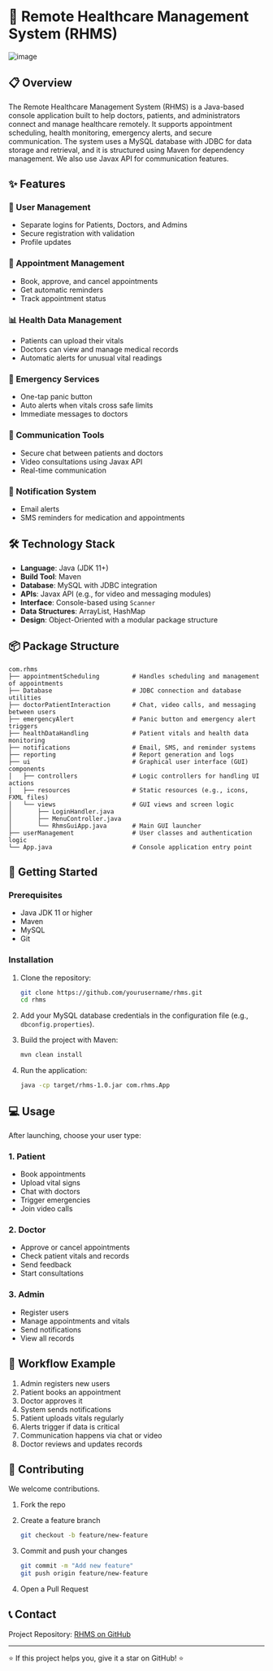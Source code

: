 # 🏥 Remote Healthcare Management System (RHMS)

![image](https://github.com/user-attachments/assets/fb411d4d-2d78-44ec-91ae-d7916baef692)

## 📋 Overview

The Remote Healthcare Management System (RHMS) is a Java-based console application built to help doctors, patients, and administrators connect and manage healthcare remotely. It supports appointment scheduling, health monitoring, emergency alerts, and secure communication. The system uses a MySQL database with JDBC for data storage and retrieval, and it is structured using Maven for dependency management. We also use Javax API for communication features.

## ✨ Features

### 👤 User Management

* Separate logins for Patients, Doctors, and Admins
* Secure registration with validation
* Profile updates

### 📅 Appointment Management

* Book, approve, and cancel appointments
* Get automatic reminders
* Track appointment status

### 📊 Health Data Management

* Patients can upload their vitals
* Doctors can view and manage medical records
* Automatic alerts for unusual vital readings

### 🚨 Emergency Services

* One-tap panic button
* Auto alerts when vitals cross safe limits
* Immediate messages to doctors

### 💬 Communication Tools

* Secure chat between patients and doctors
* Video consultations using Javax API
* Real-time communication

### 📲 Notification System

* Email alerts
* SMS reminders for medication and appointments

## 🛠️ Technology Stack

* **Language**: Java (JDK 11+)
* **Build Tool**: Maven
* **Database**: MySQL with JDBC integration
* **APIs**: Javax API (e.g., for video and messaging modules)
* **Interface**: Console-based using `Scanner`
* **Data Structures**: ArrayList, HashMap
* **Design**: Object-Oriented with a modular package structure

## 📦 Package Structure

```
com.rhms
├── appointmentScheduling         # Handles scheduling and management of appointments
├── Database                      # JDBC connection and database utilities
├── doctorPatientInteraction      # Chat, video calls, and messaging between users
├── emergencyAlert                # Panic button and emergency alert triggers
├── healthDataHandling            # Patient vitals and health data monitoring
├── notifications                 # Email, SMS, and reminder systems
├── reporting                     # Report generation and logs
├── ui                            # Graphical user interface (GUI) components
│   ├── controllers               # Logic controllers for handling UI actions
│   ├── resources                 # Static resources (e.g., icons, FXML files)
│   └── views                     # GUI views and screen logic
│       ├── LoginHandler.java
│       ├── MenuController.java
│       └── RhmsGuiApp.java       # Main GUI launcher
├── userManagement                # User classes and authentication logic
└── App.java                      # Console application entry point

```

## 🚀 Getting Started

### Prerequisites

* Java JDK 11 or higher
* Maven
* MySQL
* Git

### Installation

1. Clone the repository:

   ```bash
   git clone https://github.com/yourusername/rhms.git
   cd rhms
   ```

2. Add your MySQL database credentials in the configuration file (e.g., `dbconfig.properties`).

3. Build the project with Maven:

   ```bash
   mvn clean install
   ```

4. Run the application:

   ```bash
   java -cp target/rhms-1.0.jar com.rhms.App
   ```

## 💻 Usage

After launching, choose your user type:

### 1. Patient

* Book appointments
* Upload vital signs
* Chat with doctors
* Trigger emergencies
* Join video calls

### 2. Doctor

* Approve or cancel appointments
* Check patient vitals and records
* Send feedback
* Start consultations

### 3. Admin

* Register users
* Manage appointments and vitals
* Send notifications
* View all records

## 🔄 Workflow Example

1. Admin registers new users
2. Patient books an appointment
3. Doctor approves it
4. System sends notifications
5. Patient uploads vitals regularly
6. Alerts trigger if data is critical
7. Communication happens via chat or video
8. Doctor reviews and updates records

## 🤝 Contributing

We welcome contributions.

1. Fork the repo
2. Create a feature branch

   ```bash
   git checkout -b feature/new-feature
   ```
3. Commit and push your changes

   ```bash
   git commit -m "Add new feature"
   git push origin feature/new-feature
   ```
4. Open a Pull Request

## 📞 Contact

Project Repository: [RHMS on GitHub](https://github.com/Momin-Abdurrehman/Remote-Hospital-Mangement-System)

---

⭐ If this project helps you, give it a star on GitHub! ⭐


